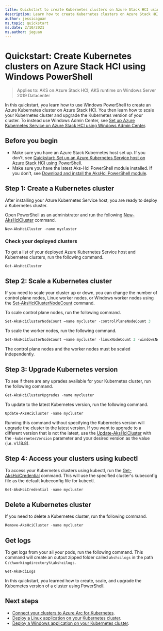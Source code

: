 ```yaml
---
title: Quickstart to create Kubernetes clusters on Azure Stack HCI using Windows PowerShell
description: Learn how to create Kubernetes clusters on Azure Stack HCI with Windows PowerShell
author: jessicaguan
ms.topic: quickstart
ms.date: 2/10/2021
ms.author: jeguan
---
```


# Quickstart: Create Kubernetes clusters on Azure Stack HCI using Windows PowerShell

> Applies to: AKS on Azure Stack HCI, AKS runtime on Windows Server 2019 Datacenter

In this quickstart, you learn how to use Windows PowerShell to create an Azure Kubernetes cluster on Azure Stack HCI. You then learn how to scale your Kubernetes cluster and upgrade the Kubernetes version of your cluster. To instead use Windows Admin Center, see [Set up Azure Kubernetes Service on Azure Stack HCI using Windows Admin Center](setup.md).

## Before you begin

 - Make sure you have an Azure Stack Kubernetes host set up. If you don't, see [Quickstart: Set up an Azure Kubernetes Service host on Azure Stack HCI using PowerShell](./setup-powershell.md).
 - Make sure you have the latest Aks-Hci PowerShell module installed. If you don't, see [Download and install the AksHci PowerShell module](./setup-powershell.md#step-1-download-and-install-the-akshci-powershell-module).

## Step 1: Create a Kubernetes cluster

After installing your Azure Kubernetes Service host, you are ready to deploy a Kubernetes cluster.

Open PowerShell as an administrator and run the following [New-AksHciCluster](./new-akshcicluster) command.

```powershell
New-AksHciCluster -name mycluster
```

### Check your deployed clusters

To get a list of your deployed Azure Kubernetes Service host and Kubernetes clusters, run the following command.

```powershell
Get-AksHciCluster
```

## Step 2: Scale a Kubernetes cluster

If you need to scale your cluster up or down, you can change the number of control plane nodes, Linux worker nodes, or Windows worker nodes using the [Set-AksHciClusterNodeCount](./set-akshciclusternodecount) command.

To scale control plane nodes, run the following command.

```powershell
Set-AksHciClusterNodeCount –name mycluster -controlPlaneNodeCount 3
```

To scale the worker nodes, run the following command.

```powershell
Set-AksHciClusterNodeCount –name mycluster -linuxNodeCount 3 -windowsNodeCount 1
```

The control plane nodes and the worker nodes must be scaled independently.

## Step 3: Upgrade Kubernetes version

To see if there are any uprades available for your Kubernetes cluster, run the following command.

```powershell
Get-AksHciClusterUpgrades -name mycluster
```

To update to the latest Kubernetes version, run the following command.

```powershell
Update-AksHciCluster -name mycluster
```

Running this command without specifying the Kubernetes version will upgrade the cluster to the latest version. If you want to upgrade to a different version that is not the latest, use the [Update-AksHciCluster](./update-akshcicluster) with the `-kubernetesVersion` parameter and your desired version as the value (i.e. v1.18.8).

## Step 4: Access your clusters using kubectl

To access your Kubernetes clusters using kubectl, run the [Get-AksHciCredential](./get-akshcicredential) command. This will use the specified cluster's kubeconfig file as the default kubeconfig file for kubectl.

```powershell
Get-AksHciCredential -name mycluster
```

## Delete a Kubernetes cluster

If you need to delete a Kubernetes cluster, run the following command.

```powershell
Remove-AksHciCluster -name mycluster
```

## Get logs

To get logs from your all your pods, run the following command. This command will create an output zipped folder called `akshcilogs` in the path `C:\%workingdirectory%\akshcilogs`.

```powershell
Get-AksHciLogs
```

In this quickstart, you learned how to create, scale, and upgrade the Kubernetes version of a cluster using PowerShell.

## Next steps

- [Connect your clusters to Azure Arc for Kubernetes](./connect-to-arc.md).
- [Deploy a Linux application on your Kubernetes cluster](./deploy-linux-application.md).
- [Deploy a Windows application on your Kubernetes cluster](./deploy-windows-application.md).
